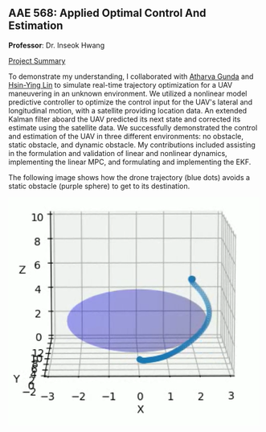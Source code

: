 ## AAE 568: Applied Optimal Control And Estimation

**Professor**: Dr. Inseok Hwang

<a href="assets/568_report.pdf" target="_blank" title="Click"> Project Summary</a>

To demonstrate my understanding, I collaborated with <a href="https://www.linkedin.com/in/atharva-gunda/" target="_blank" title="LinkedIn">Atharva Gunda</a> and  <a href="https://www.linkedin.com/in/hsin-ying-lin-94050a292/" target="_blank" title="LinkedIn">Hsin-Ying Lin</a> to simulate real-time trajectory optimization for a UAV maneuvering in an unknown environment. We utilized a nonlinear model predictive controller to optimize the control input for the UAV's lateral and longitudinal motion, with a satellite providing location data. An extended Kalman filter aboard the UAV predicted its next state and corrected its estimate using the satellite data. We successfully demonstrated the control and estimation of the UAV in three different environments: no obstacle, static obstacle, and dynamic obstacle. My contributions included assisting in the formulation and validation of linear and nonlinear dynamics, implementing the linear MPC, and formulating and implementing the EKF.

The following image shows how the drone trajectory (blue dots) avoids a static obstacle (purple sphere) to get to its destination.

<img src="assets\images\568_image.png" width="500">

